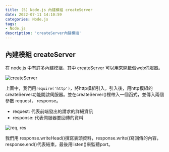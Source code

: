 ```yaml
---
title: (5) Node.js 內建模組 createServer
date: 2022-07-11 14:10:59
categories: Node.js
tags: 
- Node.js
description: 'createServer內建模組'
---
```


## 內建模組 createServer

在 node.js 中有許多內建模組，其中 createServer 可以用來開啟個web伺服器。

![createServer](https://firebasestorage.googleapis.com/v0/b/project-fb4ac.appspot.com/o/2022071110.png?alt=media&token=7ce0ed04-70e6-405b-99c2-fab0e7782e73)

上圖中，我們用`require('http')`，將http模組引入。引入後，用http模組的createServer功能開啟伺服器。並在createServer()裡帶入一個函式，並傳入兩個參數 request， response。

- request: 代表前端發出的請求的詳細資訊
- response: 代表伺服器要回傳的資料

![req, res](https://firebasestorage.googleapis.com/v0/b/project-fb4ac.appspot.com/o/2022071111.png?alt=media&token=db5e0f66-5d26-473d-a617-3ab8cd50d137)

我們用 response.writeHead()撰寫表頭資料，response.write()寫回傳的內容，response.end()代表結束。最後用listen()來監聽port。




